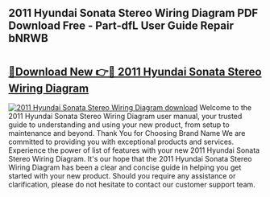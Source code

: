 ## 2011 Hyundai Sonata Stereo Wiring Diagram PDF Download Free - Part-dfL User Guide Repair bNRWB

# <h2><a href="http://dfp8gdo.blite.top/?on=2011+Hyundai+Sonata+Stereo+Wiring+Diagram">🔗Download New 👉🔴 2011 Hyundai Sonata Stereo Wiring Diagram</a></h2>

[![2011 Hyundai Sonata Stereo Wiring Diagram download](https://i.imgur.com/lujVjoI.png)](http://dfp8gdo.blite.top/?on=2011+Hyundai+Sonata+Stereo+Wiring+Diagram)
Welcome to the 2011 Hyundai Sonata Stereo Wiring Diagram user manual, your trusted guide to understanding and using your new product, from setup to maintenance and beyond. Thank You for Choosing Brand Name We are committed to providing you with exceptional products and services. Experience the power of list of features with your new 2011 Hyundai Sonata Stereo Wiring Diagram. It's our hope that the 2011 Hyundai Sonata Stereo Wiring Diagram has been a clear and concise guide in helping you get started with your new product. Should you require any assistance or clarification, please do not hesitate to contact our customer support team.
